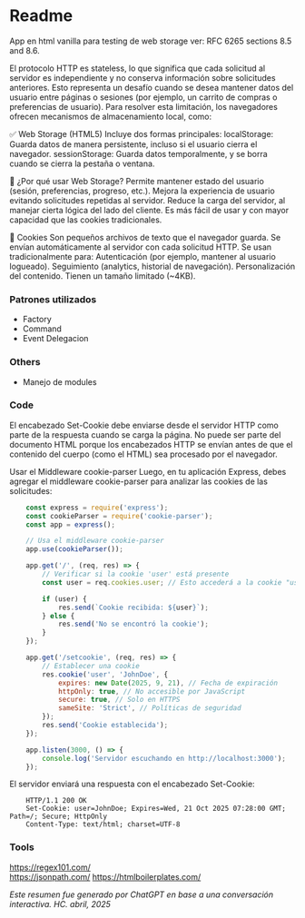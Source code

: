 
# Readme   
App en html vanilla para testing de web storage ver: RFC 6265 sections 8.5 and 8.6. 

El protocolo HTTP es stateless, lo que significa que cada solicitud al servidor es independiente y no conserva información sobre solicitudes anteriores. Esto representa un desafío cuando se desea mantener datos del usuario entre páginas o sesiones (por ejemplo, un carrito de compras o preferencias de usuario).
Para resolver esta limitación, los navegadores ofrecen mecanismos de almacenamiento local, como:

✅ Web Storage (HTML5)
Incluye dos formas principales:
localStorage: Guarda datos de manera persistente, incluso si el usuario cierra el navegador.
sessionStorage: Guarda datos temporalmente, y se borra cuando se cierra la pestaña o ventana.

🎯 ¿Por qué usar Web Storage?
Permite mantener estado del usuario (sesión, preferencias, progreso, etc.).
Mejora la experiencia de usuario evitando solicitudes repetidas al servidor.
Reduce la carga del servidor, al manejar cierta lógica del lado del cliente.
Es más fácil de usar y con mayor capacidad que las cookies tradicionales.

🍪 Cookies
Son pequeños archivos de texto que el navegador guarda.
Se envían automáticamente al servidor con cada solicitud HTTP.
Se usan tradicionalmente para:
Autenticación (por ejemplo, mantener al usuario logueado).
Seguimiento (analytics, historial de navegación).
Personalización del contenido.
Tienen un tamaño limitado (~4KB).


### Patrones utilizados 
- Factory 
- Command 
- Event Delegacion 

### Others 
- Manejo de modules 



### Code  

El encabezado Set-Cookie debe enviarse desde el servidor HTTP como parte de la respuesta cuando se carga la página. No puede ser parte del documento HTML porque los encabezados HTTP se envían antes de que el contenido del cuerpo (como el HTML) sea procesado por el navegador.


Usar el Middleware cookie-parser
Luego, en tu aplicación Express, debes agregar el middleware cookie-parser para analizar las cookies de las solicitudes:

```js
	const express = require('express');
	const cookieParser = require('cookie-parser');
	const app = express();

	// Usa el middleware cookie-parser
	app.use(cookieParser());

	app.get('/', (req, res) => {
		// Verificar si la cookie 'user' está presente
		const user = req.cookies.user; // Esto accederá a la cookie "user" enviada por el cliente

		if (user) {
			res.send(`Cookie recibida: ${user}`);
		} else {
			res.send('No se encontró la cookie');
		}
	});

	app.get('/setcookie', (req, res) => {
		// Establecer una cookie
		res.cookie('user', 'JohnDoe', {
			expires: new Date(2025, 9, 21), // Fecha de expiración
			httpOnly: true, // No accesible por JavaScript
			secure: true, // Solo en HTTPS
			sameSite: 'Strict', // Políticas de seguridad
		});
		res.send('Cookie establecida');
	});

	app.listen(3000, () => {
		console.log('Servidor escuchando en http://localhost:3000');
	});
```

El servidor enviará una respuesta con el encabezado Set-Cookie:


```http
	HTTP/1.1 200 OK
	Set-Cookie: user=JohnDoe; Expires=Wed, 21 Oct 2025 07:28:00 GMT; Path=/; Secure; HttpOnly
	Content-Type: text/html; charset=UTF-8
```

### Tools 
https://regex101.com/  
https://jsonpath.com/
https://htmlboilerplates.com/  


*Este resumen fue generado por ChatGPT en base a una conversación interactiva. HC. abril, 2025*

